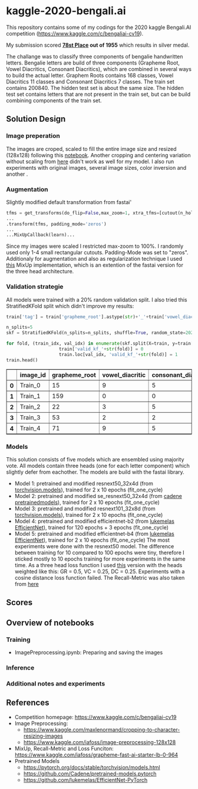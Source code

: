 # kaggle-2020-bengali.ai

This repository contains some of my codings for the 2020 kaggle Bengali.AI competition (https://www.kaggle.com/c/bengaliai-cv19).

My submission scored **[78st Place](https://www.kaggle.com/c/bengaliai-cv19/leaderboard) out of 1955** which results in silver medal.

The challange was to classify three components of bengalie handwritten letters. Bengalie letters are build of three components (Grapheme Root, Vowel Diacritics, Consonant Diacritics), which are combined in several ways to build the actual letter. Graphem Roots contains 168 classes, Vowel Diacritics 11 classes and Consonant Diacritics 7 classes.
The train set contains 200840. The hidden test set is about the same size. The hidden test set contains letters that are not present in the train set, but can be build combining components of the train set.

## Solution Design

### Image preperation
The images are croped, scaled to fill the entire image size and resized (128x128) following this [notebook](https://www.kaggle.com/maxlenormand/cropping-to-character-resizing-images). Another cropping and centering variation without scaling from [here](https://www.kaggle.com/iafoss/image-preprocessing-128x128) didn't work as well for my model. I also run experiments with original images, several image sizes, color inversion and another .   

### Augmentation
Slightly modified default transformation from fastai'
```python
tfms = get_transforms(do_flip=False,max_zoom=1, xtra_tfms=[cutout(n_holes=(1,4), length=(16, 16), p=.5)])
...
.transform(tfms, padding_mode='zeros')
...
...MixUpCallback(learn)...
```
Since my images were scaled I restricted max-zoom to 100%. I randomly used only 1-4 small rectangular cutouts. Padding-Mode was set to "zeros".
Additionaly for augmentation and also as regularization technique I used [this](https://www.kaggle.com/iafoss/grapheme-fast-ai-starter-lb-0-964#MixUp) MixUp implementation, which is an extention of the fastai version for the three head architecture. 

### Validation strategie
All models were trained with a 20% random validation split.
I also tried this StratifiedKFold split which didn't improve my results:
```python
train['tag'] = train['grapheme_root'].astype(str)+'_'+train['vowel_diacritic'].astype(str)+'_'+train['consonant_diacritic'].astype(str)

n_splits=5
skf = StratifiedKFold(n_splits=n_splits, shuffle=True, random_state=2020)

for fold, (train_idx, val_idx) in enumerate(skf.split(X=train, y=train['tag'].values)):
                    train['valid_kf_'+str(fold)] = 0
                    train.loc[val_idx, 'valid_kf_'+str(fold)] = 1
train.head()
```
<table border="1" class="dataframe">
  <thead>
    <tr style="text-align: right;">
      <th></th>
      <th>image_id</th>
      <th>grapheme_root</th>
      <th>vowel_diacritic</th>
      <th>consonant_diacritic</th>
      <th>tag</th>
      <th>valid_kf_0</th>
      <th>valid_kf_1</th>
      <th>valid_kf_2</th>
      <th>valid_kf_3</th>
      <th>valid_kf_4</th>
    </tr>
  </thead>
  <tbody>
    <tr>
      <th>0</th>
      <td>Train_0</td>
      <td>15</td>
      <td>9</td>
      <td>5</td>
      <td>15_9_5</td>
      <td>0</td>
      <td>0</td>
      <td>1</td>
      <td>0</td>
      <td>0</td>
    </tr>
    <tr>
      <th>1</th>
      <td>Train_1</td>
      <td>159</td>
      <td>0</td>
      <td>0</td>
      <td>159_0_0</td>
      <td>0</td>
      <td>0</td>
      <td>0</td>
      <td>0</td>
      <td>1</td>
    </tr>
    <tr>
      <th>2</th>
      <td>Train_2</td>
      <td>22</td>
      <td>3</td>
      <td>5</td>
      <td>22_3_5</td>
      <td>0</td>
      <td>0</td>
      <td>0</td>
      <td>1</td>
      <td>0</td>
    </tr>
    <tr>
      <th>3</th>
      <td>Train_3</td>
      <td>53</td>
      <td>2</td>
      <td>2</td>
      <td>53_2_2</td>
      <td>0</td>
      <td>0</td>
      <td>0</td>
      <td>0</td>
      <td>1</td>
    </tr>
    <tr>
      <th>4</th>
      <td>Train_4</td>
      <td>71</td>
      <td>9</td>
      <td>5</td>
      <td>71_9_5</td>
      <td>1</td>
      <td>0</td>
      <td>0</td>
      <td>0</td>
      <td>0</td>
    </tr>
  </tbody>
</table>


### Models
This solution consists of five models which are ensembled using majority vote. All models contain three heads (one for each letter component) which slightly defer from eachother. The models are build with the fastai library.
- Model 1: pretrained and modified resnext50_32x4d (from [torchvision.models](https://pytorch.org/docs/stable/torchvision/models.html)), trained for 2 x 10 epochs (fit_one_cycle)
- Model 2: pretrained and modified se_resnext50_32x4d (from [cadene pretrainedmodels](https://github.com/Cadene/pretrained-models.pytorch)), trained for 2 x 10 epochs (fit_one_cycle)
- Model 3: pretrained and modified resnext101_32x8d (from [torchvision.models](https://pytorch.org/docs/stable/torchvision/models.html)), trained for 2 x 10 epochs (fit_one_cycle)
- Model 4: pretrained and modified efficientnet-b2 (from [lukemelas EfficientNet](https://github.com/lukemelas/EfficientNet-PyTorch)), trained for 120 epochs + 3 epochs (fit_one_cycle)
- Model 5: pretrained and modified efficientnet-b4 (from [lukemelas EfficientNet](https://github.com/lukemelas/EfficientNet-PyTorch)), trained for 2 x 10 epochs (fit_one_cycle)
The most experiments were done with the resnext50 model. The difference between training for 10 compared to 100 epochs were tiny, therefore I sticked mostly to 10 epochs training for more experiments in the same time.
As a three head loss function I used [this](https://www.kaggle.com/iafoss/grapheme-fast-ai-starter-lb-0-964#Loss) version with the heads weighted like this: GR = 0.5, VC = 0.25, DC = 0.25. Experiments with a cosine distance loss function failed.
The Recall-Metric was also taken from [here](https://www.kaggle.com/iafoss/grapheme-fast-ai-starter-lb-0-964)

## Scores



## Overview of notebooks
### Training
- ImagePreprocessing.ipynb: Preparing and saving the images

### Inference

### Additional notes and experiments


## References
- Competition homepage: https://www.kaggle.com/c/bengaliai-cv19
- Image Preprocessing: 
  - https://www.kaggle.com/maxlenormand/cropping-to-character-resizing-images
  - https://www.kaggle.com/iafoss/image-preprocessing-128x128
- MixUp, Recall-Metric and Loss Funciton: https://www.kaggle.com/iafoss/grapheme-fast-ai-starter-lb-0-964
- Pretrained Models
  - https://pytorch.org/docs/stable/torchvision/models.html
  - https://github.com/Cadene/pretrained-models.pytorch
  - https://github.com/lukemelas/EfficientNet-PyTorch
